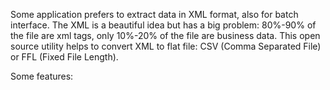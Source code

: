 Some application prefers to extract data in XML format, also for batch interface.
The XML is a beautiful idea but has a big problem: 80%-90% of the file are xml tags, only 10%-20% of the file are business data.
This open source utility helps to convert XML to flat file: CSV (Comma Separated File) or FFL (Fixed File Length).

Some features: